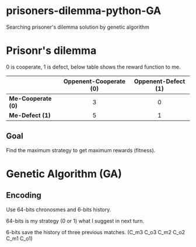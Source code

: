 # prisoners-dilemma-python-GA
Searching prisoner's dilemma solution by genetic algorithm

Prisonr's dilemma
=================
0 is cooperate, 1 is defect, below table shows the reward function to me.

|  <center></center> |  <center>Oppenent-Cooperate (0)</center> |  <center>Oppenent-Defect (1)</center> |
|:--------|:--------:|:--------:|
|**Me-Cooperate (0)** | <center>3</center> |<center>0</center> |
|**Me-Defect (1)** | <center>5</center> |<center>1</center> |

Goal
----

Find the maximum strategy to get maximum rewards (fitness).

Genetic Algorithm (GA)
======================

Encoding
--------

Use 64-bits chronosmes and 6-bits history.

64-bits is my strategy (0 or 1) what I suggest in next turn.

6-bits save the history of three previous matches. (C_m3 C_o3 C_m2 C_o2 C_m1 C_o1)
